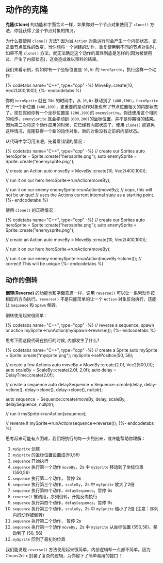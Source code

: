 # 动作的克隆

__克隆(Clone)__ 的功能和字面含义一样，如果你对一个节点对象使用了 `clone()` 方法，你就获得了这个节点对象的拷贝。

为什么要使用 `clone()` 方法? 因为当 `Action` 对象运行时会产生一个内部状态，记录着节点属性的改变。当你想将一个创建的动作，重复使用到不同的节点对象时，如果不用 `clone()` 方法，就无法确定这个动作的属性到底是怎样的(因为被使用过，产生了内部状态)，这会造成难以预料的结果。

我们来看示例，假如你有一个坐标位置是 `(0,0)` 的 `heroSprite`，执行这样一个动作：

{% codetabs name="C++", type="cpp" -%}
MoveBy::create(10, Vec2(400,100));
{%- endcodetabs %}

你的 `heroSprite` 就在 10s 的时间中，从 `(0,0)` 移动到了 `(400,100)`，`heroSprite` 有了一个新位置 `(400,100)`，更重要的是动作对象也有了节点位置相关的内部状态了。现在假如你有一个坐标位置是 `(200,200)`的 `emenySprite`。你还使用这个相同的动作，`emenySprite` 就会移动到 `(800,200)`的坐标位置，并不是你期待的结果。因为第二次将这个动作应用的时候，它已经有内部状态了。使用 `clone()` 能避免这种情况，克隆获得一个新的动作对象，新的对象没有之前的内部状态。

从代码中学习用法吧，先看看错误的情况：

{% codetabs name="C++", type="cpp" -%}
// create our Sprites
auto heroSprite = Sprite::create("herosprite.png");
auto enemySprite = Sprite::create("enemysprite.png");

// create an Action
auto moveBy = MoveBy::create(10, Vec2(400,100));

// run it on our hero
heroSprite->runAction(moveBy);

// run it on our enemy
enemySprite->runAction(moveBy); // oops, this will not be unique!
// uses the Actions current internal state as a starting point.
{%- endcodetabs %}

使用 `clone()` 的正确情况：

{% codetabs name="C++", type="cpp" -%}
// create our Sprites
auto heroSprite = Sprite::create("herosprite.png");
auto enemySprite = Sprite::create("enemysprite.png");

// create an Action
auto moveBy = MoveBy::create(10, Vec2(400,100));

// run it on our hero
heroSprite->runAction(moveBy);

// run it on our enemy
enemySprite->runAction(moveBy->clone()); // correct! This will be unique
{%- endcodetabs %}

## 动作的倒转

__倒转(Reverse)__ 的功能也和字面意思一样，调用 `reverse()` 可以让一系列动作按相反的方向执行。`reverse()` 不是只能简单的让一个 `Action` 对象反向执行，还能让 `Sequence` 和
`Spawn` 倒转。

倒转使用起来很简单：

{% codetabs name="C++", type="cpp" -%}
// reverse a sequence, spawn or action
mySprite->runAction(mySpawn->reverse());
{%- endcodetabs %}

思考下面这段代码在执行的时候, 内部发生了什么?

{% codetabs name="C++", type="cpp" -%}
// create a Sprite
auto mySprite = Sprite::create("mysprite.png");
mySprite->setPosition(50, 56);

// create a few Actions
auto moveBy = MoveBy::create(2.0f, Vec2(500,0));
auto scaleBy = ScaleBy::create(2.0f, 2.0f);
auto delay = DelayTime::create(2.0f);

// create a sequence
auto delaySequence = Sequence::create(delay, delay->clone(), delay->clone(),
delay->clone(), nullptr);

auto sequence = Sequence::create(moveBy, delay, scaleBy, delaySequence, nullptr);

// run it
mySprite->runAction(sequence);

// reverse it
mySprite->runAction(sequence->reverse());
{%- endcodetabs %}

思考起来可能有点困难，我们将执行的每一步列出来，或许能帮助你理解：

1. `mySprite` 创建
1. `mySprite` 的坐标位置设置成(50,56)
1. `sequence` 开始执行
1. `sequence` 执行第一个动作 `moveBy`，2s 中 `mySprite` 移动到了坐标位置(550,56)
1. `sequence` 执行第二个动作， 暂停 2s
1. `sequence` 执行第三个动作，`scaleBy`，2s 中 `mySprite` 放大了2倍
1. `sequence` 执行第四个动作，`delaySequence`，暂停 6s
1. `reverse()` 被调用，序列倒转，开始反向执行
1. `sequence` 执行第四个动作，`delaySequence`，暂停 6s
1. `sequence` 执行第三个动作，`scaleBy`，2s 中 `mySprite` 缩小了2倍 (注意：序列内的动作被倒转)
1. `sequence` 执行第二个动作， 暂停 2s
1. `sequence` 执行第一个动作 `moveBy`，2s 中 `mySprite` 从坐标位置 (550,56)，移动到了 (50, 56)
1. `mySprite` 回到了最初的位置

我们能发现 `reverse()` 方法使用起来很简单，内部逻辑却一点都不简单。因为 Cocos2d-x 封装了复杂的逻辑，为你留下了简单易用的接口！
